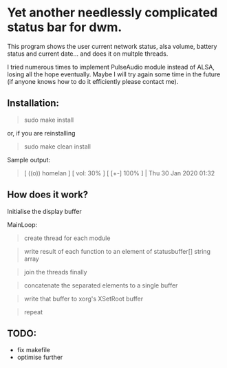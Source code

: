 # Yet another needlessly complicated status bar for dwm.

This program shows the user current network status, alsa volume, battery status and current date... and does it on multple threads.

I tried numerous times to implement PulseAudio module instead of ALSA, losing all the hope eventually. Maybe I will try again some time in the future (if anyone knows how to do it efficiently please contact me).

## Installation:

>sudo make install

or, if you are reinstalling 

>sudo make clean install

Sample output:

>[ ((o)) homelan ] [ vol: 30% ] [ [+-] 100% ] | Thu 30 Jan 2020 01:32

## How does it work?

Initialise the display buffer

MainLoop: 

> create thread for each module 

> write result of each function to an element of statusbuffer[] string array

> join the threads finally

> concatenate the separated elements to a single buffer

> write that buffer to xorg's XSetRoot buffer 

> repeat

## TODO:

- fix makefile
- optimise further
